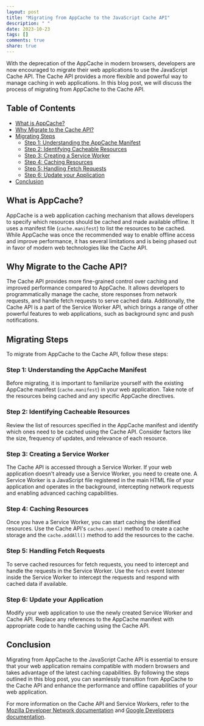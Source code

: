 ```yaml
---
layout: post
title: "Migrating from AppCache to the JavaScript Cache API"
description: " "
date: 2023-10-23
tags: []
comments: true
share: true
---
```


With the deprecation of the AppCache in modern browsers, developers are now encouraged to migrate their web applications to use the JavaScript Cache API. The Cache API provides a more flexible and powerful way to manage caching in web applications. In this blog post, we will discuss the process of migrating from AppCache to the Cache API.

## Table of Contents
- [What is AppCache?](#what-is-appcache)
- [Why Migrate to the Cache API?](#why-migrate-to-the-cache-api)
- [Migrating Steps](#migrating-steps)
  - [Step 1: Understanding the AppCache Manifest](#step-1-understanding-the-appcache-manifest)
  - [Step 2: Identifying Cacheable Resources](#step-2-identifying-cacheable-resources)
  - [Step 3: Creating a Service Worker](#step-3-creating-a-service-worker)
  - [Step 4: Caching Resources](#step-4-caching-resources)
  - [Step 5: Handling Fetch Requests](#step-5-handling-fetch-requests)
  - [Step 6: Update your Application](#step-6-update-your-application)
- [Conclusion](#conclusion)

## What is AppCache?
AppCache is a web application caching mechanism that allows developers to specify which resources should be cached and made available offline. It uses a manifest file (`cache.manifest`) to list the resources to be cached. While AppCache was once the recommended way to enable offline access and improve performance, it has several limitations and is being phased out in favor of modern web technologies like the Cache API.

## Why Migrate to the Cache API?
The Cache API provides more fine-grained control over caching and improved performance compared to AppCache. It allows developers to programmatically manage the cache, store responses from network requests, and handle fetch requests to serve cached data. Additionally, the Cache API is a part of the Service Worker API, which brings a range of other powerful features to web applications, such as background sync and push notifications.

## Migrating Steps
To migrate from AppCache to the Cache API, follow these steps:

### Step 1: Understanding the AppCache Manifest
Before migrating, it is important to familiarize yourself with the existing AppCache manifest (`cache.manifest`) in your web application. Take note of the resources being cached and any specific AppCache directives.

### Step 2: Identifying Cacheable Resources
Review the list of resources specified in the AppCache manifest and identify which ones need to be cached using the Cache API. Consider factors like the size, frequency of updates, and relevance of each resource.

### Step 3: Creating a Service Worker
The Cache API is accessed through a Service Worker. If your web application doesn't already use a Service Worker, you need to create one. A Service Worker is a JavaScript file registered in the main HTML file of your application and operates in the background, intercepting network requests and enabling advanced caching capabilities.

### Step 4: Caching Resources
Once you have a Service Worker, you can start caching the identified resources. Use the Cache API's `caches.open()` method to create a cache storage and the `cache.addAll()` method to add the resources to the cache.

### Step 5: Handling Fetch Requests
To serve cached resources for fetch requests, you need to intercept and handle the requests in the Service Worker. Use the `fetch` event listener inside the Service Worker to intercept the requests and respond with cached data if available.

### Step 6: Update your Application
Modify your web application to use the newly created Service Worker and Cache API. Replace any references to the AppCache manifest with appropriate code to handle caching using the Cache API.

## Conclusion
Migrating from AppCache to the JavaScript Cache API is essential to ensure that your web application remains compatible with modern browsers and takes advantage of the latest caching capabilities. By following the steps outlined in this blog post, you can seamlessly transition from AppCache to the Cache API and enhance the performance and offline capabilities of your web application.

For more information on the Cache API and Service Workers, refer to the [Mozilla Developer Network documentation](https://developer.mozilla.org/en-US/docs/Web/API/Cache) and [Google Developers documentation](https://developers.google.com/web/fundamentals/primers/service-workers).